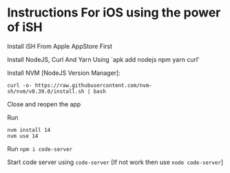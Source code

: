  # Instructions For iOS using the power of iSH

Install iSH From Apple AppStore First

Install NodeJS, Curl And Yarn Using `apk add nodejs npm yarn curl’

Install NVM  [NodeJS Version Manager]:  
 ```
 curl -o- https://raw.githubusercontent.com/nvm-sh/nvm/v0.39.0/install.sh | bash
 ```

Close and reopen the app

Run
 ```
 nvm install 14  
 nvm use 14
 ```

Run `npm i code-server`  

Start code server using `code-server` [If not work then use `node code-server`]
